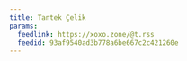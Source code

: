 ```yaml
---
title: Tantek Çelik
params:
  feedlink: https://xoxo.zone/@t.rss
  feedid: 93af9540ad3b778a6be667c2c421260e
---
```

